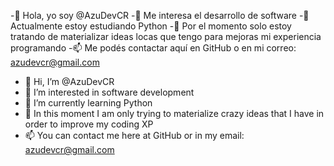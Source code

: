 -👋 Hola, yo soy @AzuDevCR
-👀 Me interesa el desarrollo de software
-🌱 Actualmente estoy estudiando Python
-💞️ Por el momento solo estoy tratando de materializar ideas locas que tengo para mejoras mi experiencia programando
-📫 Me podés contactar aquí en GitHub o en mi correo: azudevcr@gmail.com

- 👋 Hi, I’m @AzuDevCR
- 👀 I’m interested in software development
- 🌱 I’m currently learning Python
- 💞️ In this moment I am only trying to materialize crazy ideas that I have in order to improve my coding XP 
- 📫 You can contact me here at GitHub or in my email: azudevcr@gmail.com

<!---
AzuDevCR/AzuDevCR is a ✨ special ✨ repository because its `README.md` (this file) appears on your GitHub profile.
You can click the Preview link to take a look at your changes.
--->
